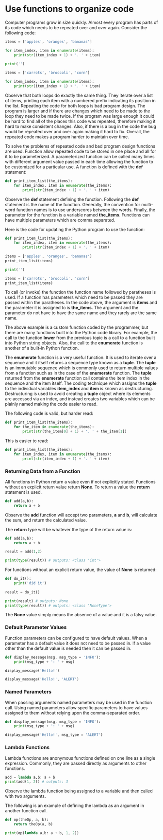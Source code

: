 # Use functions to organize code

Computer programs grow in size quickly. Almost every program has parts of its code which needs to be repeated over and over again. Consider the following code:

```python
items = ['apples', 'oranges', 'bananas']

for item_index, item in enumerate(items):
    print(str(item_index + 1) + '. ' + item)
    
print('')

items = ['carrots', 'broccoli', 'corn']

for item_index, item in enumerate(items):
    print(str(item_index + 1) + '. ' + item)
```

Observe that both loops do exactly the same thing. They iterate over a list of items, printing each item with a numbered prefix indicating its position in the list. Repeating the code for both loops is bad program design. The program is larger and if there are changes which need to be made to the loop they need to be made twice. If the program was large enough it could be hard to find all of the places this code was repeated, therefore making it hard to make consistent changes. Also, if there is a bug in the code the bug would be repeated over and over again making it hard to fix. Overall, the repeated code makes a program harder to maintain over time.

To solve the problems of repeated code and bad program design functions are used. Function allow repeated code to be stored in one place and all for it to be parameterized. A parameterized function can be called many times with different argument value passed in each time allowing the function to be customized for a particular use. A function is defined with the **def** statement:

```python
def print_item_list(the_items):
    for item_index, item in enumerate(the_items):
        print(str(item_index + 1) + '. ' + item)
```

Observe the **def** statement defining the function. Following the **def** statement is the name of the function. Generally, the convention for multi-word function names is to use underscores between the words. Finally, the parameter for the function is a variable named **the_items**. Functions can have multiple parameters which are comma separated.

Here is the code for updating the Python program to use the function:

```python
def print_item_list(the_items):
    for item_index, item in enumerate(the_items):
        print(str(item_index + 1) + '. ' + item)
    
items = ['apples', 'oranges', 'bananas']
print_item_list(items)

print('')

items = ['carrots', 'broccoli', 'corn']
print_item_list(items)
```

To call (or invoke) the function the function name followed by paratheses is used. If a function has parameters which need to be passed they are passed within the paratheses. In the code above, the argument is **items** and the parameter it is assigned to is **the_items**. The argument and the parameter do not have to have the same name and they rarely are the same name.

The above example is a custom function coded by the programmer, but there are many functions built into the Python code library. For example, the call to the function **lower** from the previous topic is a call to a function built into Python string objects. Also, the call to the **enumerate** function is another of a built-in Python function.

The **enumerate** function is a very useful function. It is used to iterate over a sequence and it itself returns a sequence type known as a **tuple**. The **tuple** is an immutable sequence which is commonly used to return multiple values from a function such as in the case of the **enumerate** function. The **tuple** returned from the **enumerate** function call contains the item index in the sequence and the item itself. The coding technique which assigns the **tuple** to the individual variables **item_index** and **item** is known as destructuring. Destructuring is used to avoid creating a **tuple** object where its elements are accessed via an index, and instead creates two variables which can be plainly named making the code easier to read.

The following code is valid, but harder read:

```python
def print_item_list(the_items):
    for the_item in enumerate(the_items):
        print(str(the_item[0] + 1) + '. ' + the_item[1])
```

This is easier to read:

```python
def print_item_list(the_items):
    for item_index, item in enumerate(the_items):
        print(str(item_index + 1) + '. ' + item)
```

### Returning Data from a Function

All functions in Python return a value even if not explicitly stated. Functions without an explicit return value return **None**. To return a value the **return** statement is used.

```python
def add(a,b):
    return a + b
```

Observe the **add** function will accept two parameters, **a** and **b**, will calculate the sum, and return the calculated value.

The **return** type will be whatever the type of the return value is:

```python
def add(a,b):
    return a + b

result = add(1,2)

print(type(result)) # outputs: <class 'int'>
```

For functions without an explicit return value, the value of **None** is returned:

```python
def do_it():
    print('did it')
    
result = do_it()

print(result) # outputs: None
print(type(result)) # outputs: <class 'NoneType'>
```

The **None** value simply means the absence of a value and it is a falsy value.

### Default Parameter Values

Function parameters can be configured to have default values. When a parameter has a default value it does not need to be passed in. If a value other than the default value is needed then it can be passed in.

```python
def display_message(msg, msg_type = 'INFO'):
    print(msg_type + ': ' + msg)

display_message('Hello!')

display_message('Hello!', 'ALERT')
```

### Named Parameters

When passing arguments named parameters may be used in the function call. Using named parameters allow specific parameters to have values assigned to them without relying upon the comma-separated order.

```python
def display_message(msg, msg_type = 'INFO'):
    print(msg_type + ': ' + msg)

display_message('Hello!', msg_type = 'ALERT')
```

### Lambda Functions

Lambda functions are anonymous functions defined on one line as a single expression. Commonly, they are passed directly as arguments to other functions.

```python
add = lambda a,b: a + b
print(add(1, 2)) # outputs: 3
```

Observe the lambda function being assigned to a variable and then called with two arguments.

The following is an example of defining the lambda as an argument in another function call.

```python
def op(theOp, a, b):
    return theOp(a, b)

print(op(lambda a,b: a + b, 1, 2))
```

